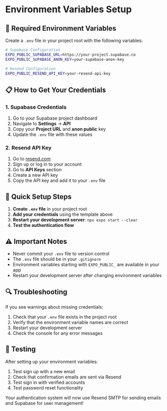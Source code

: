 # Environment Variables Setup

## 🔧 Required Environment Variables

Create a `.env` file in your project root with the following variables:

```bash
# Supabase Configuration
EXPO_PUBLIC_SUPABASE_URL=https://your-project.supabase.co
EXPO_PUBLIC_SUPABASE_ANON_KEY=your-supabase-anon-key

# Resend Configuration
EXPO_PUBLIC_RESEND_API_KEY=your-resend-api-key
```

## 📋 How to Get Your Credentials

### 1. Supabase Credentials

1. Go to your Supabase project dashboard
2. Navigate to **Settings** → **API**
3. Copy your **Project URL** and **anon public** key
4. Update the `.env` file with these values

### 2. Resend API Key

1. Go to [resend.com](https://resend.com)
2. Sign up or log in to your account
3. Go to **API Keys** section
4. Create a new API key
5. Copy the API key and add it to your `.env` file

## 🚀 Quick Setup Steps

1. **Create `.env` file** in your project root
2. **Add your credentials** using the template above
3. **Restart your development server**: `npx expo start --clear`
4. **Test the authentication flow**

## ⚠️ Important Notes

- Never commit your `.env` file to version control
- The `.env` file should be in your `.gitignore`
- Environment variables starting with `EXPO_PUBLIC_` are available in your app
- Restart your development server after changing environment variables

## 🔍 Troubleshooting

If you see warnings about missing credentials:
1. Check that your `.env` file exists in the project root
2. Verify that the environment variable names are correct
3. Restart your development server
4. Check the console for any error messages

## 📱 Testing

After setting up your environment variables:

1. Test sign up with a new email
2. Check that confirmation emails are sent via Resend
3. Test sign in with verified accounts
4. Test password reset functionality

Your authentication system will now use Resend SMTP for sending emails and Supabase for user management! 